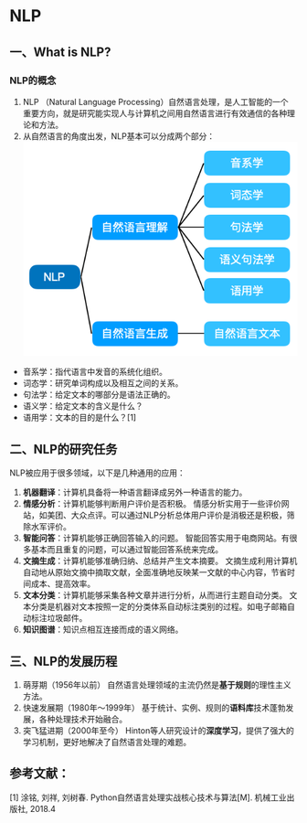 # NLP
## 一、What is NLP?
### NLP的概念
1. NLP （Natural Language Processing）自然语言处理，是人工智能的一个 重要方向，就是研究能实现人与计算机之间用自然语言进行有效通信的各种理论和方法。
2. 从自然语言的角度出发，NLP基本可以分成两个部分：
![NLP_class](../Images/NLP_class.png)
- 音系学：指代语言中发音的系统化组织。
- 词态学：研究单词构成以及相互之间的关系。
- 句法学：给定文本的哪部分是语法正确的。
- 语义学：给定文本的含义是什么？
- 语用学：文本的目的是什么？[1]
## 二、NLP的研究任务
NLP被应用于很多领域，以下是几种通用的应用：
1. **机器翻译**：计算机具备将一种语言翻译成另外一种语言的能力。
2. **情感分析**：计算机能够判断用户评价是否积极。
	情感分析实用于一些评价网站，如美团、大众点评。可以通过NLP分析总体用户评价是消极还是积极，筛除水军评价。
3. **智能问答**：计算机能够正确回答输入的问题。
	智能回答实用于电商网站。有很多基本而且重复的问题，可以通过智能回答系统来完成。
4. **文摘生成**：计算机能够准确归纳、总结并产生文本摘要。
	文摘生成利用计算机自动地从原始文摘中摘取文献，全面准确地反映某一文献的中心内容，节省时间成本、提高效率。
5. **文本分类**：计算机能够采集各种文章并进行分析，从而进行主题自动分类。
	文本分类是机器对文本按照一定的分类体系自动标注类别的过程。如电子邮箱自动标注垃圾邮件。
6. **知识图谱**：知识点相互连接而成的语义网络。
## 三、NLP的发展历程
1. 萌芽期（1956年以前）
自然语言处理领域的主流仍然是**基于规则**的理性主义方法。
2. 快速发展期（1980年～1999年）
基于统计、实例、规则的**语料库**技术蓬勃发展，各种处理技术开始融合。
3. 突飞猛进期（2000年至今）
Hinton等人研究设计的**深度学习**，提供了强大的学习机制，更好地解决了自然语言处理的难题。

## 参考文献：
[1] 涂铭, 刘祥, 刘树春. Python自然语言处理实战核心技术与算法[M]. 机械工业出版社, 2018.4